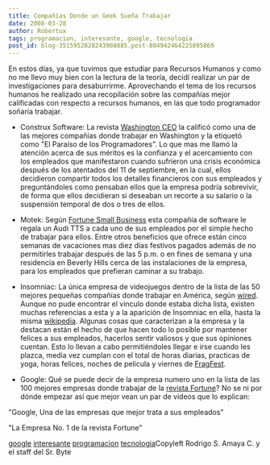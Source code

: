 ```yaml
---
title: Compañías Donde un Geek Sueña Trabajar
date: 2008-03-28
author: Robertux
tags: programacion, interesante, google, tecnologia
post_id: blog-3515952828243908885.post-804942464225895869
---
```


En estos días, ya que tuvimos que estudiar para Recursos Humanos y como no
      me llevo muy bien con la lectura de la teoría, decidí realizar un par de investigaciones para
      desaburrirme. Aprovechando el tema de los recursos humanos he realizado una recopilación sobre
      las compañías mejor calificadas con respecto a recursos humanos, en las que todo programador
      soñaría trabajar.

- Construx Software: La revista [Washington CEO](http://www.washingtonceo.com/news-article-display/article/178/programmers.html) la calificó como una de las mejores compañías donde trabajar en Washington y la etiquetó como "El Paraíso de los Programadores". Lo que mas me llamó la atención acerca de sus méritos es la confianza y el acercamiento con los empleados que manifestaron cuando sufrieron una crisis económica después de los atentados del 11 de septiembre, en la cual, ellos decidieron compartir todos los detalles financieros con sus empleados y preguntándoles como pensaban ellos que la empresa podría sobrevivir, de forma que ellos decidieran si deseaban un recorte a su salario o la suspensión temporal de dos o tres de ellos.

- Motek: Según [Fortune Small Business](http://money.cnn.com/magazines/fsb/fsb_archive/2002/11/01/331988/index.htm) esta compañía de software le regala un Audi TTS a cada uno de sus empleados por el simple hecho de trabajar para ellos. Entre otros beneficios que ofrece están cinco semanas de vacaciones mas diez días festivos pagados además de no permitirles trabajar después de las 5 p.m. o en fines de semana y una residencia en Beverly Hills cerca de las instalaciones de la empresa, para los empleados que prefieran caminar a su trabajo.

- Insomniac: La única empresa de videojuegos dentro de la lista de las 50 mejores pequeñas compañías donde trabajar en América, según [wired](http://blog.wired.com/games/2007/06/insomniac-lands.html). Aunque no pude encontrar el vinculo donde estaba dicha lista, existen muchas referencias a esta y a la aparición de Insomniac en ella, hasta la misma [wikipedia](http://en.wikipedia.org/wiki/Insomniac_games). Algunas cosas que caracterizan a la empresa y la destacan están el hecho de que hacen todo lo posible por mantener felices a sus empleados, hacerlos sentir valiosos y que sus opiniones cuentan. Esto lo llevan a cabo permitiéndoles llegar e irse cuando les plazca, media vez cumplan con el total de horas diarias, practicas de yoga, horas felices, noches de película y viernes de [FragFest](http://fragfest.com.au/).

- Google: Qué se puede decir de la empresa numero uno en la lista de las 100 mejores empresas donde trabajar de la [revista Fortune](http://money.cnn.com/magazines/fortune/bestcompanies/2008/snapshots/1.html)? No se ni por dónde empezar así que mejor vean un par de vídeos que lo explican:

"Google, Una de las empresas
      que mejor trata a sus empleados"

"La Empresa No. 1 de la
      revista Fortune"

[google](http://www.blogalaxia.com/tags/google) [interesante](http://www.blogalaxia.com/tags/interesante) [programacion](http://www.blogalaxia.com/tags/programacion) [tecnologia](http://www.blogalaxia.com/tags/tecnologia)Copyleft Rodrigo S. Amaya C. y el staff del Sr.
      Byte